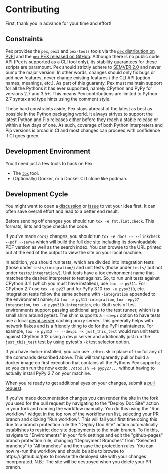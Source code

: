 # Contributing

First, thank you in advance for your time and effort!

## Constraints

Pex provides the `pex`, `pex3` and `pex-tools` tools via the [`pex` distribution on PyPI](
https://pypi.org/project/pex/) and the [`pex` PEX released on GitHub](
https://github.com/pex-tool/pex/releases/latest). Although there is no public code API (Pex is
supported as a CLI tool only), its stability guarantees for these scripts are paramount. Pex should
strictly adhere to [SEMVER 2.0](https://semver.org/) and never bump the major version. In other
words, changes should only fix bugs or add new features, never change existing features / the CLI
API (option names, meanings, etc.). As part of this guaranty, Pex must maintain support for all the
Pythons it has ever supported, namely CPython and PyPy for versions 2.7 and 3.5+. This means Pex
contributions are limited to Python 2.7 syntax and type hints using the comment style.

These hard constraints aside, Pex stays abreast of the latest as best as possible in the Python
packaging world. It always strives to support the latest Python and Pip releases either before they
reach a stable release or within a few days of one. As such, coverage of both Python interpreters
and Pip versions is broad in CI and most changes can proceed with confidence if CI goes green.

## Development Environment

You'll need just a few tools to hack on Pex:
+ The [`tox`](https://tox.wiki) tool.
+ (Optionally) Docker, or a Docker CLI clone like podman.

## Development Cycle

You might want to open a [discussion](https://github.com/pex-tool/pex/discussions) or [issue](
https://github.com/pex-tool/pex/issues) to vet your idea first. It can often save overall effort and
lead to a better end result.

Before sending off changes you should run `tox -e fmt,lint,check`. This formats, lints and type
checks the code.

If you've made `docs/` changes, you should run `tox -e docs -- --linkcheck --pdf --serve` which
will build the full doc site including its downloadable PDF version as well as the search index.
You can browse to the URL printed out at the end of the output to view the site on your local
machine.

In addition, you should run tests, which are divided into integration tests (those under
`tests/integration/`) and unit tests (those under `tests/` but not under `tests/integration/`).
Unit tests have a tox environment name that matches the desired interpreter to test against. So, to
run unit tests against CPython 3.11 (which you must have installed), use `tox -e py311`. For
CPython 2.7 use `tox -e py27` and for PyPy 3.10 `tox -e pypy310`, etc. Integration tests follow the
same scheme with `-integration` appended to the environment name; so `tox -e py311-integration`,
`tox -epy27-integration`, `tox -e pypy310-integration`, etc. Both sets of test environments support
passing additional args to the test runner, which is a small shim around pytest. The shim supports
a `--devpi` option to have tests use a local [devpi server](https://pypi.org/project/devpi-server/)
caching proxy server. This generally helps with network flakes and is a friendly thing to do for
the PyPI maintainers. For example, `tox -e py312 -- --devpi -k just_this_test` would run unit tests
against CPython 3.12 using a devpi server and additionally just run the `just_this_test` test by
using pytest's `-k` test selector option.

If you have `docker` installed, you can use `./dtox.sh` in place of `tox` for any of the commands
described above. This will transparently pull or build a docker image on first execution that
contains all the Pythons Pex supports; so you can run the now exotic `./dtox.sh -e pypy27...`
without having to actually install PyPy 2.7 on your machine.

When you're ready to get additional eyes on your changes, submit a [pull request](
https://github.com/pex-tool/pex/pulls).

If you've made documentation changes you can render the site in the fork you used for the pull
request by navigating to the "Deploy Doc Site" action in your fork and running the workflow
manually. You do this using the "Run workflow" widget in the top row of the workflow run list,
selecting your PR branch and clicking "Run workflow". This will fail your first time doing this due
to a branch protection rule the "Deploy Doc Site" action automatically establishes to restrict doc
site deployments to the main branch. To fix this, navigate to "Environments" in your fork settings
and edit the "github-pages" branch protection rule, changing "Deployment Branches" from
"Selected branches" to "All branches" and then save the protection rules. You can now re-run the
workflow and should be able to browse to https://<your github id>.github.io/pex to browse the
deployed site with your changes incorporated. N.B.: The site will be destroyed when you delete your
PR branch.
